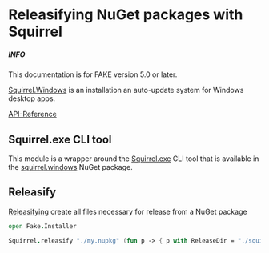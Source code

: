 # Releasifying NuGet packages with Squirrel

<div class="alert alert-info">
    <h5>INFO</h5>
    <p>This documentation is for FAKE version 5.0 or later.</p>
</div>

[Squirrel.Windows](https://github.com/Squirrel/Squirrel.Windows) is an installation an auto-update system for Windows desktop apps.

[API-Reference](apidocs/v5/fake-installer-squirrel.html)

## Squirrel.exe CLI tool

This module is a wrapper around the [Squirrel.exe](https://github.com/Squirrel/Squirrel.Windows/blob/master/docs/using/squirrel-command-line.md) CLI tool that is available in the [squirrel.windows](https://www.nuget.org/packages/squirrel.windows/) NuGet package.

## Releasify

[Releasifying](https://github.com/Squirrel/Squirrel.Windows/blob/master/docs/getting-started/2-packaging.md#releasifying) create all files necessary for release from a NuGet package

```fsharp
open Fake.Installer

Squirrel.releasify "./my.nupkg" (fun p -> { p with ReleaseDir = "./squirrel_release")
```


